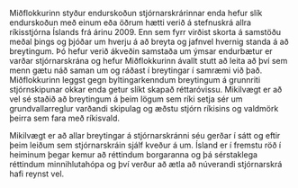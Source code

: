 Miðflokkurinn styður endurskoðun stjórnarskrárinnar enda hefur slík endurskoðun með einum eða öðrum hætti verið á stefnuskrá allra ríkisstjórna Íslands frá árinu 2009. Enn sem fyrr virðist skorta á samstöðu meðal þings og þjóðar um hverju á að breyta og jafnvel hvernig standa á að breytingum. Þó hefur verið ákveðin samstaða um ýmsar endurbætur er varðar stjórnarskrána og hefur Miðflokkurinn ávallt stutt að leita að því sem menn gætu náð saman um og ráðast í breytingar í samræmi við það. Miðflokkurinn leggst gegn byltingarkenndum breytingum á grunnriti stjórnskipunar okkar enda getur slíkt skapað réttaróvissu. Mikilvægt er að vel sé staðið að breytingum á þeim lögum sem ríki setja sér um grundvallarreglur varðandi skipulag og æðstu stjórn ríkisins og valdmörk þeirra sem fara með ríkisvald.

Mikilvægt er að allar breytingar á stjórnarskránni séu gerðar í sátt og eftir þeim leiðum sem stjórnarskráin sjálf kveður á um. Ísland er í fremstu röð í heiminum þegar kemur að réttindum borgaranna og þá sérstaklega réttindum minnihlutahópa og því verður að ætla að núverandi stjórnarskrá hafi reynst vel.
